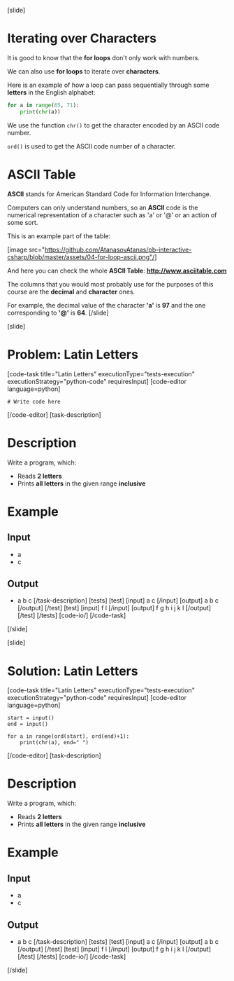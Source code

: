 [slide]
# Iterating over Characters
It is good to know that the **for loops** don't only work with numbers. 

We can also use **for loops** to iterate over **characters**.

Here is an example of how a loop can pass sequentially through some **letters** in the English alphabet:
```py live
for a in range(65, 71):
    print(chr(a))
```
We use the function `chr()` to get the character encoded by an ASCII code number.

`ord()` is used to get the ASCII code number of a character.

# ASCII Table
**ASCII** stands for American Standard Code for Information Interchange. 
 
Computers can only understand numbers, so an **ASCII** code is the numerical representation of a character such as 'a' or '@' or an action of some sort. 

This is an example part of the table:

[image src="https://github.com/AtanasovAtanas/pb-interactive-csharp/blob/master/assets/04-for-loop-ascii.png"/]

And here you can check the whole **ASCII Table**: **http://www.asciitable.com**

The columns that you would most probably use for the purposes of this course are the **decimal** and **character** ones.

For example, the decimal value of the character **'a'** is **97** and the one corresponding to **'@'** is **64**.
[/slide]


[slide]
# Problem: Latin Letters
[code-task title="Latin Letters" executionType="tests-execution" executionStrategy="python-code" requiresInput]
[code-editor language=python]
```
# Write code here
```
[/code-editor]
[task-description]
# Description
Write a program, which:

* Reads **2 letters**
* Prints **all letters** in the given range **inclusive**
# Example
## Input
- a
- c
## Output
- a b c
[/task-description]
[tests]
[test]
[input]
a
c
[/input]
[output]
a b c
[/output]
[/test]
[test]
[input]
f
l
[/input]
[output]
f g h i j k l
[/output]
[/test]
[/tests]
[code-io/]
[/code-task]

[/slide]

[slide]
# Solution: Latin Letters
[code-task title="Latin Letters" executionType="tests-execution" executionStrategy="python-code" requiresInput]
[code-editor language=python]
```
start = input()
end = input()

for a in range(ord(start), ord(end)+1):
    print(chr(a), end=" ")
```
[/code-editor]
[task-description]
# Description
Write a program, which:

* Reads **2 letters**
* Prints **all letters** in the given range **inclusive**
# Example
## Input
- a
- c
## Output
- a b c
[/task-description]
[tests]
[test]
[input]
a
c
[/input]
[output]
a b c
[/output]
[/test]
[test]
[input]
f
l
[/input]
[output]
f g h i j k l
[/output]
[/test]
[/tests]
[code-io/]
[/code-task]

[/slide]

